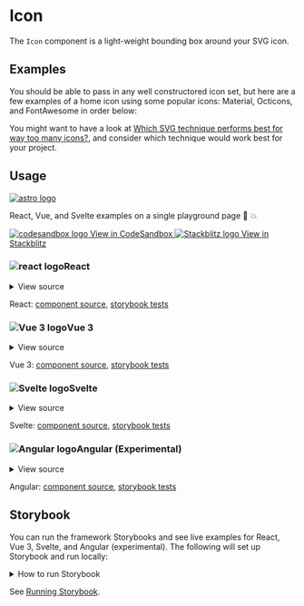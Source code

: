 # Icon

The `Icon` component is a light-weight bounding box around your SVG icon.

<div class="mbs24"></div>

## Examples

You should be able to pass in any well constructored icon set, but here are a few examples of a home icon using some popular icons: Material, Octicons, and FontAwesome in order below:

<div class="mbe24"></div>

<IconExamples />

<script setup>
import IconExamples from '../../components/IconExamples.vue'
import { Alert } from "agnostic-vue";
</script>

<div class="mbe24"></div>

You might want to have a look at [Which SVG technique performs best for way too many icons?](https://cloudfour.com/thinks/svg-icon-stress-test/#takeaways), and consider which technique would work best for your project.

<div class="mbe32"></div>

## Usage

<div class="flex items-center mbs40 mbe24">
  <a href="https://astro.build/" class="astro-logo-usage-wrap" target="_blank"><img class="astro-logo-usage" src="/images/astro-logo-light.svg" alt="astro logo"></a>
  <p class="mis16">React, Vue, and Svelte examples on a single playground page 🚀 💥</p>
</div>
<div class="playgrounds flex mbe32">
  <a class="btn btn-rounded" style="background-color: var(--agnostic-dark); color: var(--agnostic-light)" href="https://codesandbox.io/s/github/AgnosticUI/agnosticui/tree/master/playgrounds/Icons?file=/README.md" target="_blank">
    <img src="/images/codesandbox.svg" alt="codesandbox logo" class="mie8"> View in CodeSandbox
  </a>
  <a class="btn btn-rounded" style="background-color: var(--agnostic-primary); color: var(--agnostic-light)" href="https://stackblitz.com/github/AgnosticUI/agnosticui/tree/master/playgrounds/Icons?file=/README.md" target="_blank">
    <img src="/images/stackblitz.svg" alt="Stackblitz logo" class="mie4"> View in Stackblitz
  </a>
</div>

<div class="flex">
  <h3 id="react" tabindex="-1">
    <img src="/images/React-icon.svg" alt="react logo">React
  </h3>
</div>

<details class="disclose disclose-bordered">
<summary class="disclose-title">View source</summary>

```jsx
import "agnostic-react/dist/common.min.css";
import "agnostic-react/dist/esm/index.css";
import { Icon } from "agnostic-react";

const SvgIcon = () => (
  <svg
    xmlns="http://www.w3.org/2000/svg"
    width="24"
    height="24"
    fill="currentColor"
    viewBox="0 0 24 24"
  >
    <path
      fillRule="evenodd"
      d="M12 2.5a5.5 5.5 0 00-3.096 10.047 9.005 9.005 0 00-5.9 8.18.75.75 0 001.5.045 7.5 7.5 0 0114.993 0 .75.75 0 101.499-.044 9.005 9.005 0 00-5.9-8.181A5.5 5.5 0 0012 2.5zM8 8a4 4 0 118 0 4 4 0 01-8 0z"
    />
  </svg>
);

export const YourComponent = () => (
  <div>
    <Icon>
      <SvgIcon />
    </Icon>
    <Icon size={48} type="info">
      <SvgIcon />
    </Icon>
  </div>
)
```
</details>

React: [component source](https://github.com/AgnosticUI/agnosticui/blob/master/agnostic-react/src/Icon.tsx), [storybook tests](https://github.com/AgnosticUI/agnosticui/blob/master/agnostic-react/src/stories/Icon.stories.tsx)

<div class="mbe32"></div>

<div class="flex">
  <h3 id="vue-3" tabindex="-1">
    <img src="/images/Vue-icon.svg" alt="Vue 3 logo">Vue 3
  </h3>
</div>

<details class="disclose disclose-bordered">
<summary class="disclose-title">View source</summary>

```vue
<script setup>
// Import AgnosticUI global common & component CSS
import "agnostic-vue/dist/common.min.css";
import "agnostic-vue/dist/index.css";
import { Icon } from "agnostic-vue";
</script>
<template>
  <section>
    <div class="flex">
      <div class="mie8">
        <Icon>
          <svg
            xmlns="http://www.w3.org/2000/svg"
            enable-background="new 0 0 24 24"
            viewBox="0 0 24 24"
          >
            <g>
              <rect
                fill="none"
                height="24"
                width="24"
              />
            </g>
            <g>
              <path d="M19,9.3V4h-3v2.6L12,3L2,12h3v8h6v-6h2v6h6v-8h3L19,9.3z M17,18h-2v-6H9v6H7v-7.81l5-4.5l5,4.5V18z" />
              <path d="M10,10h4c0-1.1-0.9-2-2-2S10,8.9,10,10z" />
            </g>
          </svg>
        </Icon>
      </div>
      <div class="mie8">
        <Icon>
          <svg
            xmlns="http://www.w3.org/2000/svg"
            viewBox="0 0 24 24"
          >
            <path
              fill-rule="evenodd"
              d="M11.03 2.59a1.5 1.5 0 011.94 0l7.5 6.363a1.5 1.5 0 01.53 1.144V19.5a1.5 1.5 0 01-1.5 1.5h-5.75a.75.75 0 01-.75-.75V14h-2v6.25a.75.75 0 01-.75.75H4.5A1.5 1.5 0 013 19.5v-9.403c0-.44.194-.859.53-1.144l7.5-6.363zM12 3.734l-7.5 6.363V19.5h5v-6.25a.75.75 0 01.75-.75h3.5a.75.75 0 01.75.75v6.25h5v-9.403L12 3.734z"
            />
          </svg>
        </Icon>
      </div>
      <div class="mie8">
        <Icon>
          <svg
            xmlns="http://www.w3.org/2000/svg"
            viewBox="0 0 576 512"
          >
            <path d="M280.37 148.26L96 300.11V464a16 16 0 0 0 16 16l112.06-.29a16 16 0 0 0 15.92-16V368a16 16 0 0 1 16-16h64a16 16 0 0 1 16 16v95.64a16 16 0 0 0 16 16.05L464 480a16 16 0 0 0 16-16V300L295.67 148.26a12.19 12.19 0 0 0-15.3 0zM571.6 251.47L488 182.56V44.05a12 12 0 0 0-12-12h-56a12 12 0 0 0-12 12v72.61L318.47 43a48 48 0 0 0-61 0L4.34 251.47a12 12 0 0 0-1.6 16.9l25.5 31A12 12 0 0 0 45.15 301l235.22-193.74a12.19 12.19 0 0 1 15.3 0L530.9 301a12 12 0 0 0 16.9-1.6l25.5-31a12 12 0 0 0-1.7-16.93z" />
          </svg>
        </Icon>
      </div>
    </div>
  </section>
  <section class="mbs24">
    <p>You can also pass <code>size</code> and <code>type</code></p>
    <div class="mie8">
      <Icon
        :size="48"
        type="info"
      >
        <svg
          xmlns="http://www.w3.org/2000/svg"
          viewBox="0 0 576 512"
        >
          <path d="M280.37 148.26L96 300.11V464a16 16 0 0 0 16 16l112.06-.29a16 16 0 0 0 15.92-16V368a16 16 0 0 1 16-16h64a16 16 0 0 1 16 16v95.64a16 16 0 0 0 16 16.05L464 480a16 16 0 0 0 16-16V300L295.67 148.26a12.19 12.19 0 0 0-15.3 0zM571.6 251.47L488 182.56V44.05a12 12 0 0 0-12-12h-56a12 12 0 0 0-12 12v72.61L318.47 43a48 48 0 0 0-61 0L4.34 251.47a12 12 0 0 0-1.6 16.9l25.5 31A12 12 0 0 0 45.15 301l235.22-193.74a12.19 12.19 0 0 1 15.3 0L530.9 301a12 12 0 0 0 16.9-1.6l25.5-31a12 12 0 0 0-1.7-16.93z" />
        </svg>
      </Icon>
    </div>
  </section>
</template>
```
</details>

Vue 3: [component source](https://github.com/AgnosticUI/agnosticui/blob/master/agnostic-vue/src/components/Icon.vue), [storybook tests](https://github.com/AgnosticUI/agnosticui/blob/master/agnostic-vue/src/stories/Icon.stories.js)

<div class="mbe24"></div>

<div class="flex">
  <h3 id="svelte" tabindex="-1">
    <img src="/images/Svelte-icon.svg" alt="Svelte logo">Svelte
  </h3>
</div>

<details class="disclose disclose-bordered">
<summary class="disclose-title">View source</summary>

```html
<script>
  import 'agnostic-svelte/css/common.min.css';
  import { Icon } from "agnostic-svelte";
</script>
<div class="mie8">
  <Icon>
    <svg
      xmlns="http://www.w3.org/2000/svg"
      enable-background="new 0 0 24 24"
      viewBox="0 0 24 24"
      >
      <g>
        <rect
          fill="none"
          height="24"
          width="24"
          />
      </g>
      <g>
        <path d="M19,9.3V4h-3v2.6L12,3L2,12h3v8h6v-6h2v6h6v-8h3L19,9.3z M17,18h-2v-6H9v6H7v-7.81l5-4.5l5,4.5V18z" />
        <path d="M10,10h4c0-1.1-0.9-2-2-2S10,8.9,10,10z" />
      </g>
    </svg>
  </Icon>
</div>
<div class="mie8">
  <Icon>
    <svg
      xmlns="http://www.w3.org/2000/svg"
      viewBox="0 0 24 24"
      >
      <path
        fill-rule="evenodd"
        d="M11.03 2.59a1.5 1.5 0 011.94 0l7.5 6.363a1.5 1.5 0 01.53 1.144V19.5a1.5 1.5 0 01-1.5 1.5h-5.75a.75.75 0 01-.75-.75V14h-2v6.25a.75.75 0 01-.75.75H4.5A1.5 1.5 0 013 19.5v-9.403c0-.44.194-.859.53-1.144l7.5-6.363zM12 3.734l-7.5 6.363V19.5h5v-6.25a.75.75 0 01.75-.75h3.5a.75.75 0 01.75.75v6.25h5v-9.403L12 3.734z"
        />
    </svg>
  </Icon>
</div>
<div class="mie8">
  <Icon>
    <svg
      xmlns="http://www.w3.org/2000/svg"
      viewBox="0 0 576 512"
      >
      <path d="M280.37 148.26L96 300.11V464a16 16 0 0 0 16 16l112.06-.29a16 16 0 0 0 15.92-16V368a16 16 0 0 1 16-16h64a16 16 0 0 1 16 16v95.64a16 16 0 0 0 16 16.05L464 480a16 16 0 0 0 16-16V300L295.67 148.26a12.19 12.19 0 0 0-15.3 0zM571.6 251.47L488 182.56V44.05a12 12 0 0 0-12-12h-56a12 12 0 0 0-12 12v72.61L318.47 43a48 48 0 0 0-61 0L4.34 251.47a12 12 0 0 0-1.6 16.9l25.5 31A12 12 0 0 0 45.15 301l235.22-193.74a12.19 12.19 0 0 1 15.3 0L530.9 301a12 12 0 0 0 16.9-1.6l25.5-31a12 12 0 0 0-1.7-16.93z" />
    </svg>
  </Icon>
</div>
```
</details>

Svelte: [component source](https://github.com/AgnosticUI/agnosticui/blob/master/agnostic-svelte/src/lib/components/Icon/Icon.svelte), [storybook tests](https://github.com/AgnosticUI/agnosticui/blob/master/agnostic-svelte/src/lib/components/Icon/Icon.stories.js)

<div class="mbe24"></div>

<div class="flex">
  <h3 id="angular" tabindex="-1">
    <img src="/images/Angular-icon.svg" alt="Angular logo">Angular (Experimental)
  </h3>
</div>

<details class="disclose disclose-bordered">
<summary class="disclose-title">View source</summary>

In your Angular configuration (likely `angular.json`) ensure you're including
the common AgnosticUI styles:

<div class="mbe16"></div>

` "styles": ["agnostic-angular/common.min.css"],`

<div class="mbe24"></div>

Add AgnosticUI's `AgModule` module:

```js{3,9}
import { NgModule } from '@angular/core';
import { BrowserModule } from '@angular/platform-browser';
import { AgModule } from 'agnostic-angular';

import { AppComponent } from './app.component';

@NgModule({
  declarations: [AppComponent],
  imports: [BrowserModule, AgModule],
  providers: [],
  bootstrap: [AppComponent],
})
export class AppModule {}
```

Now you can use in your components:

```js
import { Component } from '@angular/core';

@Component({
  selector: 'your-component',
  template: `<section>
    <ag-icon>
      <svg xmlns="http://www.w3.org/2000/svg"
            enable-background="new 0 0 24 24"
            viewBox="0 0 24 24">
        <g>
          <rect fill="none"
                height="24"
                width="24" />
        </g>
        <g>
          <path d="M19,9.3V4h-3v2.6L12,3L2,12h3v8h6v-6h2v6h6v-8h3L19,9.3z M17,18h-2v-6H9v6H7v-7.81l5-4.5l5,4.5V18z" />
          <path d="M10,10h4c0-1.1-0.9-2-2-2S10,8.9,10,10z" />
        </g>
      </svg>
    </ag-icon>
    <ag-icon [size]="64"
              type="info">
      <svg xmlns="http://www.w3.org/2000/svg"
            enable-background="new 0 0 24 24"
            viewBox="0 0 24 24">
        <g>
          <rect fill="none"
                height="24"
                width="24" />
        </g>
        <g>
          <path d="M19,9.3V4h-3v2.6L12,3L2,12h3v8h6v-6h2v6h6v-8h3L19,9.3z M17,18h-2v-6H9v6H7v-7.81l5-4.5l5,4.5V18z" />
          <path d="M10,10h4c0-1.1-0.9-2-2-2S10,8.9,10,10z" />
        </g>
      </svg>
    </ag-icon>
  </section>`
})
export class YourComponent {}
```
</details>

Angular: [component source](https://github.com/AgnosticUI/agnosticui/blob/master/agnostic-angular/libs/ag/src/lib/icon.component.ts), [storybook tests](https://github.com/AgnosticUI/agnosticui/blob/master/agnostic-angular/libs/ag/src/lib/icon.component.stories.ts)

<div class="mbe32"></div>

## Storybook

You can run the framework Storybooks and see live examples for React, Vue 3, Svelte, and Angular (experimental). The following will set up Storybook and run locally:

<details class="mbs24 mbe24 disclose disclose-bordered">
<summary class="disclose-title">How to run Storybook</summary>

```shell
git clone git@github.com:AgnosticUI/agnosticui.git
cd agnosticui/<PACKAGE_NAME> && npm i # e.g. cd agnosticui/agnostic-react && npm i
npm run storybook
```
</details>

See [Running Storybook](https://github.com/AgnosticUI/agnosticui/blob/master/CONTRIBUTING.md#usage).

